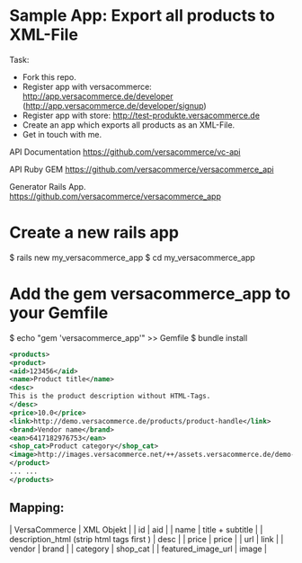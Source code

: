 Sample App: Export all products to XML-File 
===========================================

Task:

* Fork this repo.
* Register app with versacommerce: http://app.versacommerce.de/developer (http://app.versacommerce.de/developer/signup)
* Register app with store: http://test-produkte.versacommerce.de
* Create an app which exports all products as an XML-File.
* Get in touch with me.

API Documentation
https://github.com/versacommerce/vc-api

API Ruby GEM
https://github.com/versacommerce/versacommerce_api

Generator Rails App.
https://github.com/versacommerce/versacommerce_app


# Create a new rails app
$ rails new my_versacommerce_app
$ cd my_versacommerce_app

# Add the gem versacommerce_app to your Gemfile
$ echo "gem 'versacommerce_app'" >> Gemfile
$ bundle install


```xml
<products>
<product>
<aid>123456</aid>
<name>Product title</name>
<desc>
This is the product description without HTML-Tags.
</desc>
<price>10.0</price>
<link>http://demo.versacommerce.de/products/product-handle</link>
<brand>Vendor name</brand>
<ean>6417182976753</ean>
<shop_cat>Product category</shop_cat>
<image>http://images.versacommerce.net/++/assets.versacommerce.de/demo-1_versacommerce_de/product_images/167355/original/image20121218-2-r75eg5.jpg</image>
</product>
... ...
</products>
```


Mapping:
--------

| VersaCommerce | XML Objekt |
| id | aid |
| name | title + subtitle |
| description_html (strip html tags first ) | desc |
| price | price |
| url | link |
| vendor | brand |
| category | shop_cat |
| featured_image_url | image |
